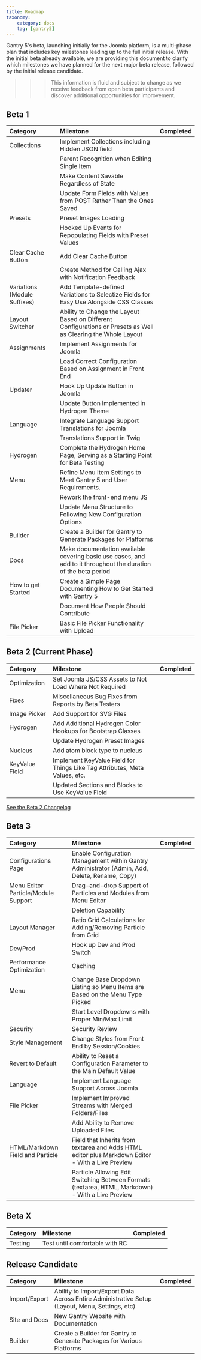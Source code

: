 ```yaml
---
title: Roadmap
taxonomy:
    category: docs
    tag: [gantry5]
---
```


Gantry 5's beta, launching initially for the Joomla platform, is a multi-phase plan that includes key milestones leading up to the full initial release. With the initial beta already available, we are providing this document to clarify which milestones we have planned for the next major beta release, followed by the initial release candidate.

>>> This information is fluid and subject to change as we receive feedback from open beta participants and discover additional opportunities for improvement.

Beta 1
-----

| Category                     | Milestone                                                                                                       | Completed                                             |
| :-----                       | :----                                                                                                           | :-----:                                               |
| Collections                  | Implement Collections including Hidden JSON field                                                               | <span style="color:green" class="fa fa-check"></span> |
|                              | Parent Recognition when Editing Single Item                                                                     | <span style="color:green" class="fa fa-check"></span> |
|                              | Make Content Savable Regardless of State                                                                        | <span style="color:green" class="fa fa-check"></span> |
|                              | Update Form Fields with Values from POST Rather Than the Ones Saved                                             | <span style="color:green" class="fa fa-check"></span> |
| Presets                      | Preset Images Loading                                                                                           | <span style="color:green" class="fa fa-check"></span> |
|                              | Hooked Up Events for Repopulating Fields with Preset Values                                                     | <span style="color:green" class="fa fa-check"></span> |
| Clear Cache Button           | Add Clear Cache Button                                                                                          | <span style="color:green" class="fa fa-check"></span> |
|                              | Create Method for Calling Ajax with Notification Feedback                                                       | <span style="color:green" class="fa fa-check"></span> |
| Variations (Module Suffixes) | Add Template-defined Variations to Selectize Fields for Easy Use Alongside CSS Classes                          | <span style="color:green" class="fa fa-check"></span> |
| Layout Switcher              | Ability to Change the Layout Based on Different Configurations or Presets as Well as Clearing the Whole Layout  | <span style="color:green" class="fa fa-check"></span> |
| Assignments                  | Implement Assignments for Joomla                                                                                | <span style="color:green" class="fa fa-check"></span> |
|                              | Load Correct Configuration Based on Assignment in Front End                                                     | <span style="color:green" class="fa fa-check"></span> |
| Updater                      | Hook Up Update Button in Joomla                                                                                 | <span style="color:green" class="fa fa-check"></span> |
|                              | Update Button Implemented in Hydrogen Theme                                                                     | <span style="color:green" class="fa fa-check"></span> |
| Language                     | Integrate Language Support Translations for Joomla                                                              | <span style="color:green" class="fa fa-check"></span> |
|                              | Translations Support in Twig                                                                                    | <span style="color:green" class="fa fa-check"></span> |
| Hydrogen                     | Complete the Hydrogen Home Page, Serving as a Starting Point for Beta Testing                                   | <span style="color:green" class="fa fa-check"></span> |
| Menu                         | Refine Menu Item Settings to Meet Gantry 5 and User Requirements.                                               | <span style="color:green" class="fa fa-check"></span> |
|                              | Rework the front-end menu JS                                                                                    | <span style="color:green" class="fa fa-check"></span> |
|                              | Update Menu Structure to Following New Configuration Options                                                    | <span style="color:green" class="fa fa-check"></span> |
| Builder                      | Create a Builder for Gantry to Generate Packages for Platforms                                                  | <span style="color:green" class="fa fa-check"></span> |
| Docs                         | Make documentation available covering basic use cases, and add to it throughout the duration of the beta period | <span style="color:green" class="fa fa-check"></span> |
| How to get Started           | Create a Simple Page Documenting How to Get Started with Gantry 5                                               | <span style="color:green" class="fa fa-check"></span> |
|                              | Document How People Should Contribute                                                                           | <span style="color:green" class="fa fa-check"></span> |
| File Picker                  | Basic File Picker Functionality with Upload                                                                     | <span style="color:green" class="fa fa-check"></span> |

Beta 2 (Current Phase)
-----

| Category       | Milestone                                                                  | Completed                                             |
| :-----         | :-----                                                                     | :-----                                                |
| Optimization   | Set Joomla JS/CSS Assets to Not Load Where Not Required                    | <span style="color:green" class="fa fa-check"></span> |
| Fixes          | Miscellaneous Bug Fixes from Reports by Beta Testers                       | <span style="color:green" class="fa fa-check"></span> |
| Image Picker   | Add Support for SVG Files                                                  | <span style="color:green" class="fa fa-check"></span> |
| Hydrogen       | Add Additional Hydrogen Color Hookups for Bootstrap Classes                | <span style="color:green" class="fa fa-check"></span> |
|                | Update Hydrogen Preset Images                                              | <span style="color:green" class="fa fa-check"></span> |
| Nucleus        | Add atom block type to nucleus                                             | <span style="color:green" class="fa fa-check"></span> |
| KeyValue Field | Implement KeyValue Field for Things Like Tag Attributes, Meta Values, etc. | <span style="color:green" class="fa fa-check"></span> |
|                | Updated Sections and Blocks to Use KeyValue Field                          | <span style="color:green" class="fa fa-check"></span> |

<a href="https://github.com/gantry/gantry5/releases/download/5.0.0-beta.1/joomla-pkg_gantry5_v5.0.0-beta.1.zip" class="button"><i class="fa fa-fw fa-github"></i> See the Beta 2 Changelog</a>

Beta 3
-----

| Category                            | Milestone                                                                                         | Completed |
| :-----                              | :----                                                                                             | :-----:   |
| Configurations Page                 | Enable Configuration Management within Gantry Administrator (Admin, Add, Delete, Rename, Copy)    |           |
| Menu Editor Particle/Module Support | Drag-and-drop Support of Particles and Modules from Menu Editor                                   |           |
|                                     | Deletion Capability                                                                               |           |
| Layout Manager                      | Ratio Grid Calculations for Adding/Removing Particle from Grid                                    |           |
| Dev/Prod                            | Hook up Dev and Prod Switch                                                                       |           |
| Performance Optimization            | Caching                                                                                           |           |
| Menu                                | Change Base Dropdown Listing so Menu Items are Based on the Menu Type Picked                      |           |
|                                     | Start Level Dropdowns with Proper Min/Max Limit                                                   |           |
| Security                            | Security Review                                                                                   |           |
| Style Management                    | Change Styles from Front End by Session/Cookies                                                    |           |
| Revert to Default                   | Ability to Reset a Configuration Parameter to the Main Default Value                              |           |
| Language                            | Implement Language Support Across Joomla                                                          |           |
| File Picker                         | Implement Improved Streams with Merged Folders/Files                                              |           |
|                                     | Add Ability to Remove Uploaded Files                                                              |           |
| HTML/Markdown Field and Particle    | Field that Inherits from textarea and Adds HTML editor plus Markdown Editor - With a Live Preview |           |
|                                     | Particle Allowing Edit Switching Between Formats (textarea, HTML, Markdown) - With a Live Preview |           |


Beta X
-----

| Category | Milestone                      | Completed |
| :-----   | :----                          | :-----:   |
| Testing  | Test until comfortable with RC |           |

Release Candidate
-----

| Category      | Milestone                                                                                      | Completed |
| :-----        | :----                                                                                          | :-----:   |
| Import/Export | Ability to Import/Export Data Across Entire Administrative Setup (Layout, Menu, Settings, etc) |           |
| Site and Docs | New Gantry Website with Documentation                                                          |           |
| Builder       | Create a Builder for Gantry to Generate Packages for Various Platforms                         |           |

